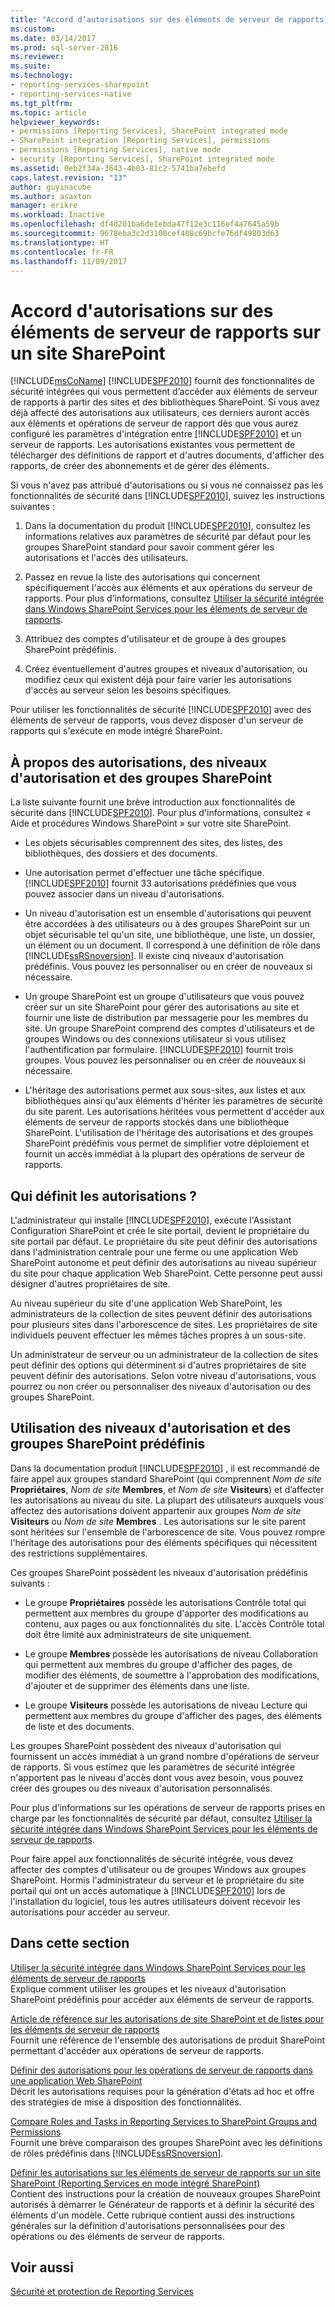```yaml
---
title: "Accord d’autorisations sur des éléments de serveur de rapports sur un site SharePoint | Microsoft Docs"
ms.custom: 
ms.date: 03/14/2017
ms.prod: sql-server-2016
ms.reviewer: 
ms.suite: 
ms.technology:
- reporting-services-sharepoint
- reporting-services-native
ms.tgt_pltfrm: 
ms.topic: article
helpviewer_keywords:
- permissions [Reporting Services], SharePoint integrated mode
- SharePoint integration [Reporting Services], permissions
- permissions [Reporting Services], native mode
- security [Reporting Services], SharePoint integrated mode
ms.assetid: 0eb2f34a-3643-4b03-81c2-5741ba7ebefd
caps.latest.revision: "13"
author: guyinacube
ms.author: asaxton
manager: erikre
ms.workload: Inactive
ms.openlocfilehash: df4d201ba6de1ebda47f12e3c116ef4a7645a59b
ms.sourcegitcommit: 9678eba3c2d3100cef408c69bcfe76df49803d63
ms.translationtype: HT
ms.contentlocale: fr-FR
ms.lasthandoff: 11/09/2017
---
```

# <a name="granting-permissions-on-report-server-items-on-a-sharepoint-site"></a>Accord d'autorisations sur des éléments de serveur de rapports sur un site SharePoint
  [!INCLUDE[msCoName](../../includes/msconame-md.md)] [!INCLUDE[SPF2010](../../includes/spf2010-md.md)] fournit des fonctionnalités de sécurité intégrées qui vous permettent d’accéder aux éléments de serveur de rapports à partir des sites et des bibliothèques SharePoint. Si vous avez déjà affecté des autorisations aux utilisateurs, ces derniers auront accès aux éléments et opérations de serveur de rapport dès que vous aurez configuré les paramètres d'intégration entre [!INCLUDE[SPF2010](../../includes/spf2010-md.md)] et un serveur de rapports. Les autorisations existantes vous permettent de télécharger des définitions de rapport et d'autres documents, d'afficher des rapports, de créer des abonnements et de gérer des éléments.  
  
 Si vous n'avez pas attribué d'autorisations ou si vous ne connaissez pas les fonctionnalités de sécurité dans [!INCLUDE[SPF2010](../../includes/spf2010-md.md)], suivez les instructions suivantes :  
  
1.  Dans la documentation du produit [!INCLUDE[SPF2010](../../includes/spf2010-md.md)], consultez les informations relatives aux paramètres de sécurité par défaut pour les groupes SharePoint standard pour savoir comment gérer les autorisations et l'accès des utilisateurs.  
  
2.  Passez en revue la liste des autorisations qui concernent spécifiquement l'accès aux éléments et aux opérations du serveur de rapports. Pour plus d’informations, consultez [Utiliser la sécurité intégrée dans Windows SharePoint Services pour les éléments de serveur de rapports](../../reporting-services/security/use-built-in-security-in-windows-sharepoint-services-for-report-server-items.md).  
  
3.  Attribuez des comptes d'utilisateur et de groupe à des groupes SharePoint prédéfinis.  
  
4.  Créez éventuellement d'autres groupes et niveaux d'autorisation, ou modifiez ceux qui existent déjà pour faire varier les autorisations d'accès au serveur selon les besoins spécifiques.  
  
 Pour utiliser les fonctionnalités de sécurité [!INCLUDE[SPF2010](../../includes/spf2010-md.md)] avec des éléments de serveur de rapports, vous devez disposer d'un serveur de rapports qui s'exécute en mode intégré SharePoint.  
  
## <a name="about-permissions-permission-levels-and-sharepoint-groups"></a>À propos des autorisations, des niveaux d'autorisation et des groupes SharePoint  
 La liste suivante fournit une brève introduction aux fonctionnalités de sécurité dans [!INCLUDE[SPF2010](../../includes/spf2010-md.md)]. Pour plus d'informations, consultez « Aide et procédures Windows SharePoint » sur votre site SharePoint.  
  
-   Les objets sécurisables comprennent des sites, des listes, des bibliothèques, des dossiers et des documents.  
  
-   Une autorisation permet d'effectuer une tâche spécifique. [!INCLUDE[SPF2010](../../includes/spf2010-md.md)] fournit 33 autorisations prédéfinies que vous pouvez associer dans un niveau d'autorisations.  
  
-   Un niveau d'autorisation est un ensemble d'autorisations qui peuvent être accordées à des utilisateurs ou à des groupes SharePoint sur un objet sécurisable tel qu'un site, une bibliothèque, une liste, un dossier, un élément ou un document. Il correspond à une définition de rôle dans [!INCLUDE[ssRSnoversion](../../includes/ssrsnoversion-md.md)]. Il existe cinq niveaux d'autorisation prédéfinis. Vous pouvez les personnaliser ou en créer de nouveaux si nécessaire.  
  
-   Un groupe SharePoint est un groupe d'utilisateurs que vous pouvez créer sur un site SharePoint pour gérer des autorisations au site et fournir une liste de distribution par messagerie pour les membres du site. Un groupe SharePoint comprend des comptes d'utilisateurs et de groupes Windows ou des connexions utilisateur si vous utilisez l'authentification par formulaire. [!INCLUDE[SPF2010](../../includes/spf2010-md.md)] fournit trois groupes. Vous pouvez les personnaliser ou en créer de nouveaux si nécessaire.  
  
-   L'héritage des autorisations permet aux sous-sites, aux listes et aux bibliothèques ainsi qu'aux éléments d'hériter les paramètres de sécurité du site parent. Les autorisations héritées vous permettent d'accéder aux éléments de serveur de rapports stockés dans une bibliothèque SharePoint. L'utilisation de l'héritage des autorisations et des groupes SharePoint prédéfinis vous permet de simplifier votre déploiement et fournit un accès immédiat à la plupart des opérations de serveur de rapports.  
  
## <a name="who-sets-permissions"></a>Qui définit les autorisations ?  
 L'administrateur qui installe [!INCLUDE[SPF2010](../../includes/spf2010-md.md)], exécute l'Assistant Configuration SharePoint et crée le site portail, devient le propriétaire du site portail par défaut. Le propriétaire du site peut définir des autorisations dans l'administration centrale pour une ferme ou une application Web SharePoint autonome et peut définir des autorisations au niveau supérieur du site pour chaque application Web SharePoint. Cette personne peut aussi désigner d'autres propriétaires de site.  
  
 Au niveau supérieur du site d'une application Web SharePoint, les administrateurs de la collection de sites peuvent définir des autorisations pour plusieurs sites dans l'arborescence de sites. Les propriétaires de site individuels peuvent effectuer les mêmes tâches propres à un sous-site.  
  
 Un administrateur de serveur ou un administrateur de la collection de sites peut définir des options qui déterminent si d'autres propriétaires de site peuvent définir des autorisations. Selon votre niveau d'autorisations, vous pourrez ou non créer ou personnaliser des niveaux d'autorisation ou des groupes SharePoint.  
  
## <a name="using-predefined-sharepoint-groups-and-permission-levels"></a>Utilisation des niveaux d'autorisation et des groupes SharePoint prédéfinis  
 Dans la documentation produit [!INCLUDE[SPF2010](../../includes/spf2010-md.md)] , il est recommandé de faire appel aux groupes standard SharePoint (qui comprennent *Nom de site* **Propriétaires**, *Nom de site* **Membres**, et *Nom de site* **Visiteurs**) et d’affecter les autorisations au niveau du site. La plupart des utilisateurs auxquels vous affectez des autorisations doivent appartenir aux groupes *Nom de site* **Visiteurs** ou *Nom de site* **Membres** . Les autorisations sur le site parent sont héritées sur l'ensemble de l'arborescence de site. Vous pouvez rompre l'héritage des autorisations pour des éléments spécifiques qui nécessitent des restrictions supplémentaires.  
  
 Ces groupes SharePoint possèdent les niveaux d'autorisation prédéfinis suivants :  
  
-   Le groupe **Propriétaires** possède les autorisations Contrôle total qui permettent aux membres du groupe d'apporter des modifications au contenu, aux pages ou aux fonctionnalités du site. L'accès Contrôle total doit être limité aux administrateurs de site uniquement.  
  
-   Le groupe **Membres** possède les autorisations de niveau Collaboration qui permettent aux membres du groupe d'afficher des pages, de modifier des éléments, de soumettre à l'approbation des modifications, d'ajouter et de supprimer des éléments dans une liste.  
  
-   Le groupe **Visiteurs** possède les autorisations de niveau Lecture qui permettent aux membres du groupe d'afficher des pages, des éléments de liste et des documents.  
  
 Les groupes SharePoint possèdent des niveaux d'autorisation qui fournissent un accès immédiat à un grand nombre d'opérations de serveur de rapports. Si vous estimez que les paramètres de sécurité intégrée n'apportent pas le niveau d'accès dont vous avez besoin, vous pouvez créer des groupes ou des niveaux d'autorisation personnalisés.  
  
 Pour plus d’informations sur les opérations de serveur de rapports prises en charge par les fonctionnalités de sécurité par défaut, consultez [Utiliser la sécurité intégrée dans Windows SharePoint Services pour les éléments de serveur de rapports](../../reporting-services/security/use-built-in-security-in-windows-sharepoint-services-for-report-server-items.md).  
  
 Pour faire appel aux fonctionnalités de sécurité intégrée, vous devez affecter des comptes d'utilisateur ou de groupes Windows aux groupes SharePoint. Hormis l'administrateur du serveur et le propriétaire du site portail qui ont un accès automatique à [!INCLUDE[SPF2010](../../includes/spf2010-md.md)] lors de l'installation du logiciel, tous les autres utilisateurs doivent recevoir les autorisations pour accéder au serveur.  
  
## <a name="in-this-section"></a>Dans cette section  
 [Utiliser la sécurité intégrée dans Windows SharePoint Services pour les éléments de serveur de rapports](../../reporting-services/security/use-built-in-security-in-windows-sharepoint-services-for-report-server-items.md)  
 Explique comment utiliser les groupes et les niveaux d'autorisation SharePoint prédéfinis pour accéder aux éléments de serveur de rapports.  
  
 [Article de référence sur les autorisations de site SharePoint et de listes pour les éléments de serveur de rapports](../../reporting-services/security/sharepoint-site-and-list-permission-reference-for-report-server-items.md)  
 Fournit une référence de l'ensemble des autorisations de produit SharePoint permettant d'accéder aux opérations de serveur de rapports.  
  
 [Définir des autorisations pour les opérations de serveur de rapports dans une application Web SharePoint](../../reporting-services/security/set-permissions-for-report-server-operations-in-a-sharepoint-web-application.md)  
 Décrit les autorisations requises pour la génération d'états ad hoc et offre des stratégies de mise à disposition des fonctionnalités.  
  
 [Compare Roles and Tasks in Reporting Services to SharePoint Groups and Permissions](../../reporting-services/security/reporting-services-roles-tasks-vs-sharepoint-groups-permissions.md)  
 Fournit une brève comparaison des groupes SharePoint avec les définitions de rôles prédéfinis dans [!INCLUDE[ssRSnoversion](../../includes/ssrsnoversion-md.md)].  
  
 [Définir les autorisations sur les éléments de serveur de rapports sur un site SharePoint &#40;Reporting Services en mode intégré SharePoint&#41;](../../reporting-services/security/set-permissions-for-report-server-items-on-a-sharepoint-site.md)  
 Contient des instructions pour la création de nouveaux groupes SharePoint autorisés à démarrer le Générateur de rapports et à définir la sécurité des éléments d'un modèle. Cette rubrique contient aussi des instructions générales sur la définition d'autorisations personnalisées pour des opérations ou des éléments de serveur de rapports.  
  
## <a name="see-also"></a>Voir aussi  
 [Sécurité et protection de Reporting Services](../../reporting-services/security/reporting-services-security-and-protection.md)  
  
  
